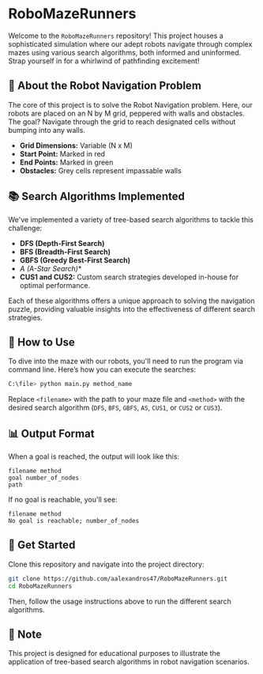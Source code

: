 # RoboMazeRunners

Welcome to the `RoboMazeRunners` repository! This project houses a sophisticated simulation where our adept robots navigate through complex mazes using various search algorithms, both informed and uninformed. Strap yourself in for a whirlwind of pathfinding excitement!

## 🤖 About the Robot Navigation Problem

The core of this project is to solve the Robot Navigation problem. Here, our robots are placed on an N by M grid, peppered with walls and obstacles. The goal? Navigate through the grid to reach designated cells without bumping into any walls.

- **Grid Dimensions:** Variable (N x M)
- **Start Point:** Marked in red
- **End Points:** Marked in green
- **Obstacles:** Grey cells represent impassable walls

## 📚 Search Algorithms Implemented

We've implemented a variety of tree-based search algorithms to tackle this challenge:

- **DFS (Depth-First Search)**
- **BFS (Breadth-First Search)**
- **GBFS (Greedy Best-First Search)**
- **A* (A-Star Search)**
- **CUS1 and CUS2:** Custom search strategies developed in-house for optimal performance.

Each of these algorithms offers a unique approach to solving the navigation puzzle, providing valuable insights into the effectiveness of different search strategies.

## 🔧 How to Use

To dive into the maze with our robots, you'll need to run the program via command line. Here’s how you can execute the searches:

```bash
C:\file> python main.py method_name
```

Replace `<filename>` with the path to your maze file and `<method>` with the desired search algorithm (`DFS`, `BFS`, `GBFS`, `AS`, `CUS1`, or `CUS2` or `CUS3`).

## 📊 Output Format

When a goal is reached, the output will look like this:

```
filename method
goal number_of_nodes
path
```

If no goal is reachable, you'll see:

```
filename method
No goal is reachable; number_of_nodes
```

## 🚀 Get Started

Clone this repository and navigate into the project directory:

```bash
git clone https://github.com/aalexandros47/RoboMazeRunners.git
cd RoboMazeRunners
```

Then, follow the usage instructions above to run the different search algorithms.

## 📝 Note

This project is designed for educational purposes to illustrate the application of tree-based search algorithms in robot navigation scenarios.
